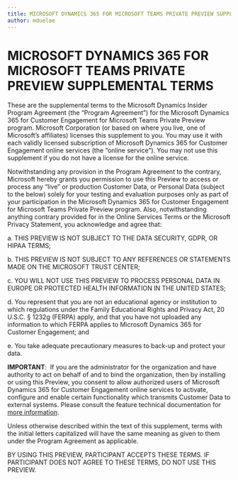 ```yaml
---
title: MICROSOFT DYNAMICS 365 FOR MICROSOFT TEAMS PRIVATE PREVIEW SUPPLEMENTAL TERMS
author: mduelae
---
```


# MICROSOFT DYNAMICS 365 FOR MICROSOFT TEAMS PRIVATE PREVIEW SUPPLEMENTAL TERMS

These are the supplemental terms to the Microsoft Dynamics Insider Program
Agreement (the “Program Agreement”) for the Microsoft Dynamics 365 for Customer Engagement for Microsoft
Teams Private Preview program. Microsoft Corporation (or based on where you
live, one of Microsoft’s affiliates) licenses this supplement to you. You may
use it with each validly licensed subscription of Microsoft Dynamics 365 for Customer Engagement online
services (the “online service”). You may not use this supplement if you do not
have a license for the online service.

Notwithstanding any provision in the Program Agreement to the contrary,
Microsoft hereby grants you permission to use this Preview to access or process
any “live” or production Customer Data, or Personal Data (subject to the below)
solely for your testing and evaluation purposes only as part of your
participation in the Microsoft Dynamics 365 for Customer Engagement for Microsoft Teams Private Preview
program. Also, notwithstanding anything contrary provided for in the Online
Services Terms or the Microsoft Privacy Statement, you acknowledge and agree
that:

 a.  THIS PREVIEW IS NOT SUBJECT TO THE DATA SECURITY, GDPR, OR HIPAA TERMS;

 b.  THIS PREVIEW IS NOT SUBJECT TO ANY REFERENCES OR STATEMENTS MADE ON THE
    MICROSOFT TRUST CENTER;

 c.  YOU WILL NOT USE THIS PREVIEW TO PROCESS PERSONAL DATA IN EUROPE OR
    PROTECTED HEALTH INFORMATION IN THE UNITED STATES;

 d.  You represent that you are not an educational agency or institution to which
    regulations under the Family Educational Rights and Privacy Act, 20 U.S.C. §
    1232g (FERPA) apply, and that you have not uploaded any information to which
    FERPA applies to Microsoft Dynamics 365 for Customer Engagement; and

 e.  You take adequate precautionary measures to back-up and protect your data.

**IMPORTANT**:  If you are the administrator for the organization and have
authority to act on behalf of and to bind the organization, then by installing
or using this Preview, you consent to allow authorized users of Microsoft
Dynamics 365 for Customer Engagement online services to activate, configure and enable certain
functionality which transmits Customer Data to external systems. Please consult
the feature technical documentation for [more
information](https://go.microsoft.com/fwlink/?linkid=869466).

Unless otherwise described within the text of this supplement, terms with the
initial letters capitalized will have the same meaning as given to them under
the Program Agreement as applicable.

BY USING THIS PREVIEW, PARTICIPANT ACCEPTS THESE TERMS. IF PARTICIPANT DOES NOT
AGREE TO THESE TERMS, DO NOT USE THIS PREVIEW.
